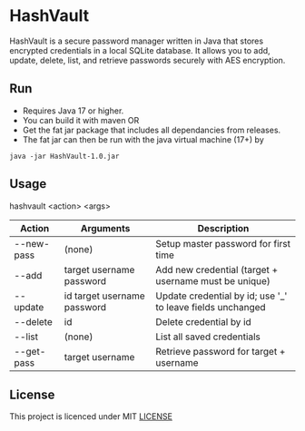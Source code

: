 # HashVault

HashVault is a secure password manager written in Java that stores encrypted credentials in a local SQLite database. It allows you to add, update, delete, list, and retrieve passwords securely with AES encryption.

## Run

- Requires Java 17 or higher.
- You can build it with maven OR
- Get the fat jar package that includes all dependancies from releases.
- The fat jar can then be run with the java virtual machine (17+) by 

```
java -jar HashVault-1.0.jar
```

## Usage

hashvault \<action> \<args>

Action     | Arguments                   | Description
-----------|-----------------------------|-------------------------------
--new-pass | (none)                      | Setup master password for first time
--add      | target username password    | Add new credential (target + username must be unique)
--update   | id target username password | Update credential by id; use '_' to leave fields unchanged
--delete   | id                          | Delete credential by id
--list     | (none)                      | List all saved credentials
--get-pass | target username             | Retrieve password for target + username

## License

This project is licenced under MIT [LICENSE](LICENSE)
